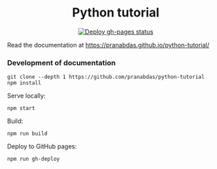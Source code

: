 <h1 align="center">Python tutorial</h1>

<p align="center">
  <a href="https://github.com/pranabdas/python-tutorial/actions/workflows/deploy-gh-pages.yml"><img src="https://github.com/pranabdas/python-tutorial/actions/workflows/deploy-gh-pages.yml/badge.svg" alt="Deploy gh-pages status"></a>
</p>

Read the documentation at <https://pranabdas.github.io/python-tutorial/>

### Development of documentation
```console
git clone --depth 1 https://github.com/pranabdas/python-tutorial
npm install
```

Serve locally:
```console
npm start
```

Build:
```console
npm run build
```

Deploy to GitHub pages:
```console
npm run gh-deploy
```
